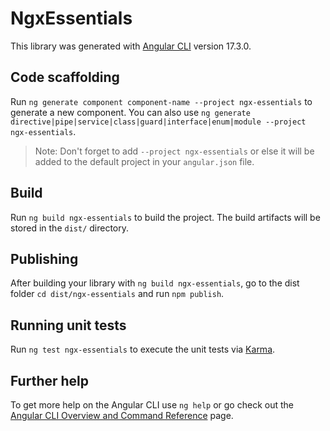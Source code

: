 # NgxEssentials

This library was generated with [Angular CLI](https://github.com/angular/angular-cli) version 17.3.0.

## Code scaffolding

Run `ng generate component component-name --project ngx-essentials` to generate a new component. You can also use `ng generate directive|pipe|service|class|guard|interface|enum|module --project ngx-essentials`.
> Note: Don't forget to add `--project ngx-essentials` or else it will be added to the default project in your `angular.json` file. 

## Build

Run `ng build ngx-essentials` to build the project. The build artifacts will be stored in the `dist/` directory.

## Publishing

After building your library with `ng build ngx-essentials`, go to the dist folder `cd dist/ngx-essentials` and run `npm publish`.

## Running unit tests

Run `ng test ngx-essentials` to execute the unit tests via [Karma](https://karma-runner.github.io).

## Further help

To get more help on the Angular CLI use `ng help` or go check out the [Angular CLI Overview and Command Reference](https://angular.io/cli) page.
